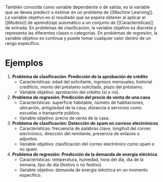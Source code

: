 También conocida como variable dependiente o de salida, es la variable que se desea predecir o estimar en un problema de [[Machine Learning]]. La variable objetivo es el resultado que se espera obtener al aplicar el [[Modelo]] de aprendizaje automático a un conjunto de [[Características]] de entrada. En problemas de clasificación, la variable objetivo es discreta y representa las diferentes clases o categorías. En problemas de regresión, la variable objetivo es continua y puede tomar cualquier valor dentro de un rango específico.

# Ejemplos

1.  **Problema de clasificación: Predicción de la aprobación de crédito**
    -   Características: edad del solicitante, ingresos mensuales, historial crediticio, monto del préstamo solicitado, plazo del préstamo.
    -   Variable objetivo: aprobación del crédito (sí o no).
2.  **Problema de regresión: Predicción del precio de venta de una casa**
    -   Características: superficie habitable, número de habitaciones, ubicación, antigüedad de la casa, distancia a servicios como escuelas o transporte público.
    -   Variable objetivo: precio de venta de la casa.
3.  **Problema de clasificación: Detección de spam en correos electrónicos**
    -   Características: frecuencia de palabras clave, longitud del correo electrónico, dirección del remitente, presencia de enlaces o adjuntos.
    -   Variable objetivo: clasificación del correo electrónico como spam o no spam.
4.  **Problema de regresión: Predicción de la demanda de energía eléctrica**
    -   Características: temperatura, humedad, hora del día, día de la semana, tipo de día (festivo o no festivo).
    -   Variable objetivo: demanda de energía eléctrica en un momento específico.